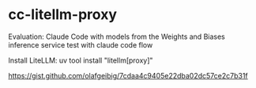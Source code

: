 # cc-litellm-proxy
Evaluation: Claude Code with models from the Weights and Biases inference service test with claude code flow

Install LiteLLM:
uv tool install "litellm[proxy]"

https://gist.github.com/olafgeibig/7cdaa4c9405e22dba02dc57ce2c7b31f
